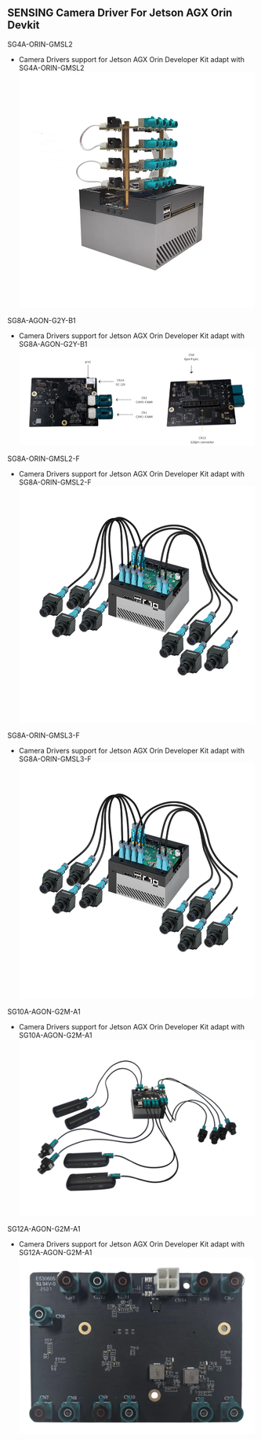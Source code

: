 ## SENSING Camera Driver For Jetson AGX Orin Devkit

SG4A-ORIN-GMSL2

* Camera Drivers support for Jetson AGX Orin Developer Kit adapt with SG4A-ORIN-GMSL2
 ![alt text](../Picture/SENSING%20Deserializer%20Adapt%20Board/SG4A-ORIN-GMSL2-2%20with%20Jetson%20AGX%20Orin%20Devkit.png)

SG8A-AGON-G2Y-B1
* Camera Drivers support for Jetson AGX Orin Developer Kit adapt with SG8A-AGON-G2Y-B1
 ![alt text](../Picture/SENSING%20Deserializer%20Adapt%20Board/SG8A-AGON-G2Y-B1.png)

SG8A-ORIN-GMSL2-F

* Camera Drivers support for Jetson AGX Orin Developer Kit adapt with SG8A-ORIN-GMSL2-F
 ![alt text](../Picture/SENSING%20Deserializer%20Adapt%20Board/SG8A-ORIN-GMSL2-F%20with%20Jetson%20AGX%20Orin%20Devkit.png)

 SG8A-ORIN-GMSL3-F

 * Camera Drivers support for Jetson AGX Orin Developer Kit adapt with SG8A-ORIN-GMSL3-F
 ![alt text](../Picture/SENSING%20Deserializer%20Adapt%20Board/SG8A-ORIN-GMSL2-F%20with%20Jetson%20AGX%20Orin%20Devkit.png)

SG10A-AGON-G2M-A1
* Camera Drivers support for Jetson AGX Orin Developer Kit adapt with SG10A-AGON-G2M-A1
 ![alt text](../Picture/SENSING%20Deserializer%20Adapt%20Board/SG10A-AGON-G2M-A1%20with%20Jetson%20AGX%20Orin%20Devkit.png)

SG12A-AGON-G2M-A1
* Camera Drivers support for Jetson AGX Orin Developer Kit adapt with SG12A-AGON-G2M-A1
 ![alt text](../Picture/SENSING%20Deserializer%20Adapt%20Board/SG12A-AGON-G2M-A1.png) 

